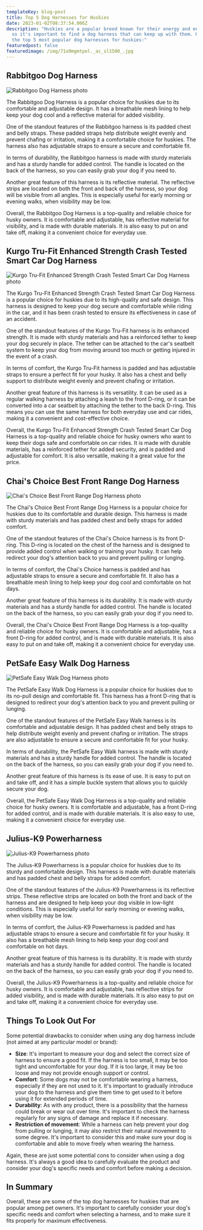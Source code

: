 ```yaml
---
templateKey: blog-post
title: Top 5 Dog Harnesses for Huskies
date: 2023-01-02T08:37:54.006Z
description: "Huskies are a popular breed known for their energy and endurance,
  so it's important to find a dog harness that can keep up with them. Here are
  the top 5 most popular dog harnesses for huskies:"
featuredpost: false
featuredimage: /img/71a9mgmtpel._ac_sl1500_.jpg
---
```

## Rabbitgoo Dog Harness

![Rabbitgoo Dog Harness photo](/img/159696_pt6._ac_sl1500_v1575481456_.webp "Rabbitgoo Dog Harness")

The Rabbitgoo Dog Harness is a popular choice for huskies due to its comfortable and adjustable design. It has a breathable mesh lining to help keep your dog cool and a reflective material for added visibility.

One of the standout features of the Rabbitgoo harness is its padded chest and belly straps. These padded straps help distribute weight evenly and prevent chafing or irritation, making it a comfortable choice for huskies. The harness also has adjustable straps to ensure a secure and comfortable fit.

In terms of durability, the Rabbitgoo harness is made with sturdy materials and has a sturdy handle for added control. The handle is located on the back of the harness, so you can easily grab your dog if you need to.

Another great feature of this harness is its reflective material. The reflective strips are located on both the front and back of the harness, so your dog will be visible from all angles. This is especially useful for early morning or evening walks, when visibility may be low.

Overall, the Rabbitgoo Dog Harness is a top-quality and reliable choice for husky owners. It is comfortable and adjustable, has reflective material for visibility, and is made with durable materials. It is also easy to put on and take off, making it a convenient choice for everyday use.

## Kurgo Tru-Fit Enhanced Strength Crash Tested Smart Car Dog Harness

![Kurgo Tru-Fit Enhanced Strength Crash Tested Smart Car Dog Harness photo](/img/66870_main._ac_sl400_v1575426781_.webp "Kurgo Tru-Fit Enhanced Strength Crash Tested Smart Car Dog Harness")

The Kurgo Tru-Fit Enhanced Strength Crash Tested Smart Car Dog Harness is a popular choice for huskies due to its high-quality and safe design. This harness is designed to keep your dog secure and comfortable while riding in the car, and it has been crash tested to ensure its effectiveness in case of an accident.

One of the standout features of the Kurgo Tru-Fit harness is its enhanced strength. It is made with sturdy materials and has a reinforced tether to keep your dog securely in place. The tether can be attached to the car's seatbelt system to keep your dog from moving around too much or getting injured in the event of a crash.

In terms of comfort, the Kurgo Tru-Fit harness is padded and has adjustable straps to ensure a perfect fit for your husky. It also has a chest and belly support to distribute weight evenly and prevent chafing or irritation.

Another great feature of this harness is its versatility. It can be used as a regular walking harness by attaching a leash to the front D-ring, or it can be converted into a car seatbelt by attaching the tether to the back D-ring. This means you can use the same harness for both everyday use and car rides, making it a convenient and cost-effective choice.

Overall, the Kurgo Tru-Fit Enhanced Strength Crash Tested Smart Car Dog Harness is a top-quality and reliable choice for husky owners who want to keep their dogs safe and comfortable on car rides. It is made with durable materials, has a reinforced tether for added security, and is padded and adjustable for comfort. It is also versatile, making it a great value for the price.

## Chai's Choice Best Front Range Dog Harness

![Chai's Choice Best Front Range Dog Harness photo](/img/chais-choice-pet-products-27-32-best-front-range-no-pull-dog-harness-768x768.jpg "Chai's Choice Best Front Range Dog Harness")

The Chai's Choice Best Front Range Dog Harness is a popular choice for huskies due to its comfortable and durable design. This harness is made with sturdy materials and has padded chest and belly straps for added comfort.

One of the standout features of the Chai's Choice harness is its front D-ring. This D-ring is located on the chest of the harness and is designed to provide added control when walking or training your husky. It can help redirect your dog's attention back to you and prevent pulling or lunging.

In terms of comfort, the Chai's Choice harness is padded and has adjustable straps to ensure a secure and comfortable fit. It also has a breathable mesh lining to help keep your dog cool and comfortable on hot days.

Another great feature of this harness is its durability. It is made with sturdy materials and has a sturdy handle for added control. The handle is located on the back of the harness, so you can easily grab your dog if you need to.

Overall, the Chai's Choice Best Front Range Dog Harness is a top-quality and reliable choice for husky owners. It is comfortable and adjustable, has a front D-ring for added control, and is made with durable materials. It is also easy to put on and take off, making it a convenient choice for everyday use.

## PetSafe Easy Walk Dog Harness

![PetSafe Easy Walk Dog Harness photo](/img/42578-1537810222.jpg "PetSafe Easy Walk Dog Harness")

The PetSafe Easy Walk Dog Harness is a popular choice for huskies due to its no-pull design and comfortable fit. This harness has a front D-ring that is designed to redirect your dog's attention back to you and prevent pulling or lunging.

One of the standout features of the PetSafe Easy Walk harness is its comfortable and adjustable design. It has padded chest and belly straps to help distribute weight evenly and prevent chafing or irritation. The straps are also adjustable to ensure a secure and comfortable fit for your husky.

In terms of durability, the PetSafe Easy Walk harness is made with sturdy materials and has a sturdy handle for added control. The handle is located on the back of the harness, so you can easily grab your dog if you need to.

Another great feature of this harness is its ease of use. It is easy to put on and take off, and it has a simple buckle system that allows you to quickly secure your dog.

Overall, the PetSafe Easy Walk Dog Harness is a top-quality and reliable choice for husky owners. It is comfortable and adjustable, has a front D-ring for added control, and is made with durable materials. It is also easy to use, making it a convenient choice for everyday use.

## Julius-K9 Powerharness

![Julius-K9 Powerharness photo](/img/julius-k9-idc-powerharness-camouflage-p6657-17037_image.jpg "Julius-K9 Powerharness")

The Julius-K9 Powerharness is a popular choice for huskies due to its sturdy and comfortable design. This harness is made with durable materials and has padded chest and belly straps for added comfort.

One of the standout features of the Julius-K9 Powerharness is its reflective strips. These reflective strips are located on both the front and back of the harness and are designed to help keep your dog visible in low-light conditions. This is especially useful for early morning or evening walks, when visibility may be low.

In terms of comfort, the Julius-K9 Powerharness is padded and has adjustable straps to ensure a secure and comfortable fit for your husky. It also has a breathable mesh lining to help keep your dog cool and comfortable on hot days.

Another great feature of this harness is its durability. It is made with sturdy materials and has a sturdy handle for added control. The handle is located on the back of the harness, so you can easily grab your dog if you need to.

Overall, the Julius-K9 Powerharness is a top-quality and reliable choice for husky owners. It is comfortable and adjustable, has reflective strips for added visibility, and is made with durable materials. It is also easy to put on and take off, making it a convenient choice for everyday use.

## Things To Look Out For

Some potential drawbacks to consider when using any dog harness include (not aimed at any particular model or brand):

* **Size**: It's important to measure your dog and select the correct size of harness to ensure a good fit. If the harness is too small, it may be too tight and uncomfortable for your dog. If it is too large, it may be too loose and may not provide enough support or control.
* **Comfort**: Some dogs may not be comfortable wearing a harness, especially if they are not used to it. It's important to gradually introduce your dog to the harness and give them time to get used to it before using it for extended periods of time.
* **Durability**: As with any product, there is a possibility that the harness could break or wear out over time. It's important to check the harness regularly for any signs of damage and replace it if necessary.
* **Restriction of movement**: While a harness can help prevent your dog from pulling or lunging, it may also restrict their natural movement to some degree. It's important to consider this and make sure your dog is comfortable and able to move freely when wearing the harness.

Again, these are just some potential cons to consider when using a dog harness. It's always a good idea to carefully evaluate the product and consider your dog's specific needs and comfort before making a decision.

## In Summary

Overall, these are some of the top dog harnesses for huskies that are popular among pet owners. It's important to carefully consider your dog's specific needs and comfort when selecting a harness, and to make sure it fits properly for maximum effectiveness.